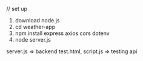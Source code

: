 // set up
1. download node.js
2. cd weather-app
3. npm install express axios cors dotenv
4. node server.js


server.js => backend
test.html, script.js => testing api

